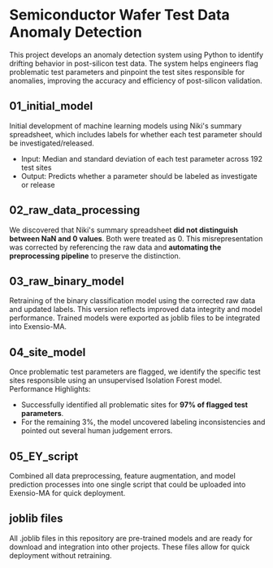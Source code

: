 # Semiconductor Wafer Test Data Anomaly Detection
This project develops an anomaly detection system using Python to identify drifting behavior in post-silicon test data. The system helps engineers flag problematic test parameters and pinpoint the test sites responsible for anomalies, improving the accuracy and efficiency of post-silicon validation.

## 01_initial_model
Initial development of machine learning models using Niki's summary spreadsheet, which includes labels for whether each test parameter should be investigated/released.
- Input: Median and standard deviation of each test parameter across 192 test sites
- Output: Predicts whether a parameter should be labeled as investigate or release

## 02_raw_data_processing
We discovered that Niki's summary spreadsheet **did not distinguish between NaN and 0 values**. Both were treated as 0. This misrepresentation was corrected by referencing the raw data and **automating the preprocessing pipeline** to preserve the distinction.

## 03_raw_binary_model
Retraining of the binary classification model using the corrected raw data and updated labels. This version reflects improved data integrity and model performance. Trained models were exported as joblib files to be integrated into Exensio-MA.

## 04_site_model
Once problematic test parameters are flagged, we identify the specific test sites responsible using an unsupervised Isolation Forest model.
Performance Highlights:
- Successfully identified all problematic sites for **97% of flagged test parameters**.
- For the remaining 3%, the model uncovered labeling inconsistencies and pointed out several human judgement errors.

## 05_EY_script
Combined all data preprocessing, feature augmentation, and model prediction processes into one single script that could be uploaded into Exensio-MA for quick deployment.

## joblib files
All .joblib files in this repository are pre-trained models and are ready for download and integration into other projects. These files allow for quick deployment without retraining.
